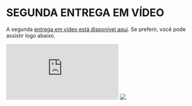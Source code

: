 # SEGUNDA ENTREGA EM VÍDEO

A segunda [entrega em vídeo está disponível aqui](https://youtu.be/bnF7CRV2q8A). Se preferir, você pode assistir logo abaixo.

<iframe src="https://youtu.be/bnF7CRV2q8A" title="YouTube video player" frameborder="0" allow="accelerometer; autoplay; clipboard-write; encrypted-media; gyroscope; picture-in-picture; web-share" referrerpolicy="strict-origin-when-cross-origin" allowfullscreen></iframe>
<img class="img-iframe" src="../../assets/imgs/transition-grey-6.png">